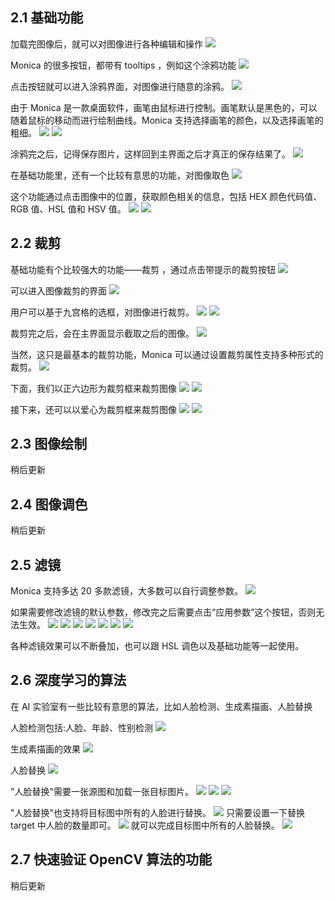 ## 2.1 基础功能
加载完图像后，就可以对图像进行各种编辑和操作
![](images/1-1.png)

Monica 的很多按钮，都带有 tooltips ，例如这个涂鸦功能
![](images/1-2.png)

点击按钮就可以进入涂鸦界面，对图像进行随意的涂鸦。
![](images/1-3.png)

由于 Monica 是一款桌面软件，画笔由鼠标进行控制。画笔默认是黑色的，可以随着鼠标的移动而进行绘制曲线。Monica 支持选择画笔的颜色，以及选择画笔的粗细。
![](images/1-4.png)
![](images/1-5.png)

涂鸦完之后，记得保存图片，这样回到主界面之后才真正的保存结果了。
![](images/1-6.png)

在基础功能里，还有一个比较有意思的功能，对图像取色
![](images/1-7.png)

这个功能通过点击图像中的位置，获取颜色相关的信息，包括 HEX 颜色代码值、RGB 值、HSL 值和 HSV 值。
![](images/1-8.png)
![](images/1-9.png)

## 2.2 裁剪
基础功能有个比较强大的功能——裁剪 ，通过点击带提示的裁剪按钮
![](images/2-1.png)

可以进入图像裁剪的界面
![](images/2-2.png)

用户可以基于九宫格的选框，对图像进行裁剪。
![](images/2-3.png)
![](images/2-4.png)

裁剪完之后，会在主界面显示截取之后的图像。
![](images/2-5.png)

当然，这只是最基本的裁剪功能，Monica 可以通过设置裁剪属性支持多种形式的裁剪。
![](images/2-6.png)

下面，我们以正六边形为裁剪框来裁剪图像
![](images/2-7.png)
![](images/2-8.png)

接下来，还可以以爱心为裁剪框来裁剪图像
![](images/2-9.png)
![](images/2-10.png)


## 2.3 图像绘制
稍后更新


## 2.4 图像调色
稍后更新


## 2.5 滤镜
Monica 支持多达 20 多款滤镜，大多数可以自行调整参数。
![](images/5-1.png)

如果需要修改滤镜的默认参数，修改完之后需要点击“应用参数”这个按钮，否则无法生效。
![](images/5-2.png)
![](images/5-3.png)
![](images/5-4.png)
![](images/5-5.png)
![](images/5-6.png)
![](images/5-7.png)
![](images/5-8.png)

各种滤镜效果可以不断叠加，也可以跟 HSL 调色以及基础功能等一起使用。


## 2.6 深度学习的算法
在 AI 实验室有一些比较有意思的算法，比如人脸检测、生成素描画、人脸替换

人脸检测包括:人脸、年龄、性别检测
![](images/6-1.png)

生成素描画的效果
![](images/6-2.png)

人脸替换
![](images/6-3.png)

"人脸替换"需要一张源图和加载一张目标图片。
![](images/6-4.png)
![](images/6-5.png)
![](images/6-6.png)

"人脸替换"也支持将目标图中所有的人脸进行替换。
![](images/6-7.png)
只需要设置一下替换 target 中人脸的数量即可。
![](images/6-8.png)
就可以完成目标图中所有的人脸替换。
![](images/6-9.png)

## 2.7 快速验证 OpenCV 算法的功能

稍后更新